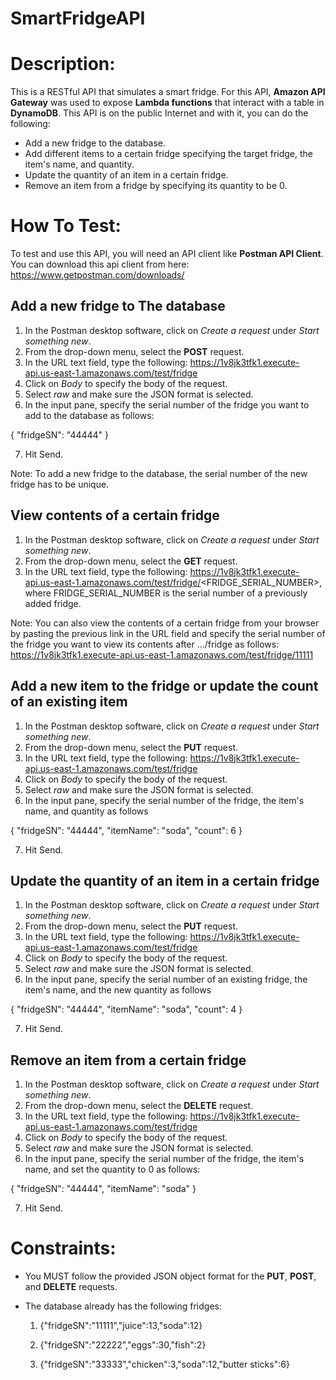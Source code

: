 # SmartFridgeAPI

# Description: 

This is a RESTful API that simulates a smart fridge. For this API, **Amazon API Gateway** was used to expose **Lambda functions** that interact with a table in **DynamoDB**. This API is on the public Internet and with it, you can do the following:

- Add a new fridge to the database.
- Add different items to a certain fridge specifying the target fridge, the item's name, and quantity.
- Update the quantity of an item in a certain fridge.
- Remove an item from a fridge by specifying its quantity to be 0.

# How To Test:

To test and use this API, you will need an API client like **Postman API Client**. You can download this api client from here: https://www.getpostman.com/downloads/

## Add a new fridge to The database ##

1. In the Postman desktop software, click on *Create a request* under *Start something new*.
2. From the drop-down menu, select the **POST** request.
3. In the URL text field, type the following: https://1v8jk3tfk1.execute-api.us-east-1.amazonaws.com/test/fridge
4. Click on *Body* to specify the body of the request.
5. Select *raw* and make sure the JSON format is selected.
6. In the input pane, specify the serial number of the fridge you want to add to the database as follows:

{
	"fridgeSN": "44444"
}

7. Hit Send.

Note: To add a new fridge to the database, the serial number of the new fridge has to be unique.

## View contents of a certain fridge ##

1. In the Postman desktop software, click on *Create a request* under *Start something new*.
2. From the drop-down menu, select the **GET** request.
3. In the URL text field, type the following: https://1v8jk3tfk1.execute-api.us-east-1.amazonaws.com/test/fridge/<FRIDGE_SERIAL_NUMBER>, where FRIDGE_SERIAL_NUMBER is the serial number of a previously added fridge.

Note: You can also view the contents of a certain fridge from your browser by pasting the previous link in the URL field and specify the serial number of the fridge you want to view its contents after .../fridge as follows:
https://1v8jk3tfk1.execute-api.us-east-1.amazonaws.com/test/fridge/11111 

## Add a new item to the fridge or update the count of an existing item ##

1. In the Postman desktop software, click on *Create a request* under *Start something new*.
2. From the drop-down menu, select the **PUT** request.
3. In the URL text field, type the following: https://1v8jk3tfk1.execute-api.us-east-1.amazonaws.com/test/fridge
4. Click on *Body* to specify the body of the request.
5. Select *raw* and make sure the JSON format is selected.
6. In the input pane, specify the serial number of the fridge, the item's name, and quantity as follows

{
	"fridgeSN": "44444",
  "itemName": "soda",
  "count": 6
}

 7. Hit Send.
 
 ## Update the quantity of an item in a certain fridge ##
 
1. In the Postman desktop software, click on *Create a request* under *Start something new*.
2. From the drop-down menu, select the **PUT** request.
3. In the URL text field, type the following: https://1v8jk3tfk1.execute-api.us-east-1.amazonaws.com/test/fridge
4. Click on *Body* to specify the body of the request.
5. Select *raw* and make sure the JSON format is selected.
6. In the input pane, specify the serial number of an existing fridge, the item's name, and the new quantity as follows

{
	"fridgeSN": "44444",
  "itemName": "soda",
  "count": 4
}

 7. Hit Send.
 
 ## Remove an item from a certain fridge ##
 
1. In the Postman desktop software, click on *Create a request* under *Start something new*.
2. From the drop-down menu, select the **DELETE** request.
3. In the URL text field, type the following: https://1v8jk3tfk1.execute-api.us-east-1.amazonaws.com/test/fridge
4. Click on *Body* to specify the body of the request.
5. Select *raw* and make sure the JSON format is selected.
6. In the input pane, specify the serial number of the fridge, the item's name, and set the quantity to 0 as follows:

{
	"fridgeSN": "44444",
  "itemName": "soda"
}

 7. Hit Send.
 
 # Constraints:
 
 - You MUST follow the provided JSON object format for the **PUT**, **POST**, and **DELETE** requests. 
 - The database already has the following fridges:
 
   1. {"fridgeSN":"11111","juice":13,"soda":12}

   2. {"fridgeSN":"22222","eggs":30,"fish":2}

   3. {"fridgeSN":"33333","chicken":3,"soda":12,"butter sticks":6} 
